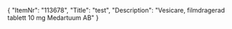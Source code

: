 {
  "ItemNr": "113678",
  "Title": "test",
  "Description": "Vesicare, filmdragerad tablett 10 mg Medartuum AB"
}